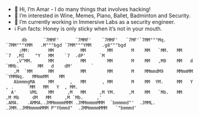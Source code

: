- 👋 Hi, I’m Amar - I do many things that involves hacking! 
- 👀 I’m interested in Wine, Memes, Piano, Ballet, Badminton and Security.
- 🌱 I’m currently working in Immersive Labs as a security engineer.
- ℹ️ Fun facts: Honey is only sticky when it’s not in your mouth.

<!---
AKhan1337/AKhan1337 is a ✨ special ✨ repository because its `README.md` (this file) appears on your GitHub profile.
You can click the Preview link to take a look at your changes.
--->
                                                                                                            
```                                                                                                            
      db      `7MMF'      `7MMF'    `7MMF'   `7MF'`7MM"""Mq.  `7MM"""YMM   .M"""bgd `7MM"""YMM    .g8"""bgd 
     ;MM:       MM          MM        MM       M    MM   `MM.   MM    `7  ,MI    "Y   MM    `7  .dP'     `M 
    ,V^MM.      MM          MM        MM       M    MM   ,M9    MM   d    `MMb.       MM   d    dM'       ` 
   ,M  `MM      MM          MM        MM       M    MMmmdM9     MMmmMM      `YMMNq.   MMmmMM    MM          
   AbmmmqMA     MM      ,   MM      , MM       M    MM  YM.     MM   Y  , .     `MM   MM   Y  , MM.         
  A'     VML    MM     ,M   MM     ,M YM.     ,M    MM   `Mb.   MM     ,M Mb     dM   MM     ,M `Mb.     ,' 
.AMA.   .AMMA..JMMmmmmMMM .JMMmmmmMMM  `bmmmmd"'  .JMML. .JMM..JMMmmmmMMM P"Ybmmd"  .JMMmmmmMMM   `"bmmmd'  
```
                                                                                                            
                                                                                                            


